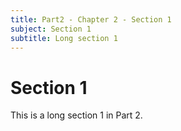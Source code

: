 ```yaml
---
title: Part2 - Chapter 2 - Section 1
subject: Section 1
subtitle: Long section 1
---
```


# Section 1

This is a long section 1 in Part 2.